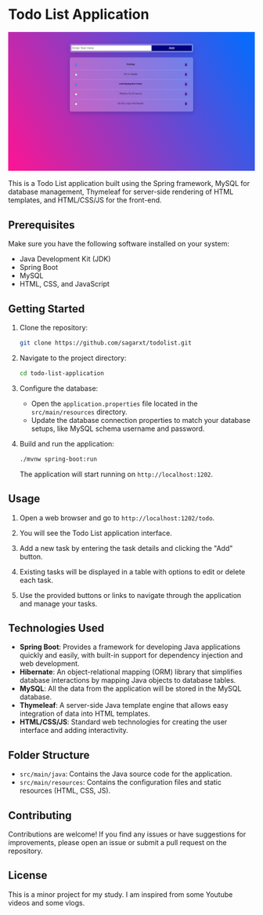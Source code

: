 # Todo List Application

<img src="https://github.com/sagarxt/todolist/blob/master/assets/todolist-preview.png?raw=true">

This is a Todo List application built using the Spring framework, MySQL for database management, Thymeleaf for server-side rendering of HTML templates, and HTML/CSS/JS for the front-end.

## Prerequisites

Make sure you have the following software installed on your system:

- Java Development Kit (JDK)
- Spring Boot
- MySQL
- HTML, CSS, and JavaScript

## Getting Started

1. Clone the repository:

   ```bash
   git clone https://github.com/sagarxt/todolist.git
   ```

2. Navigate to the project directory:

   ```bash
   cd todo-list-application
   ```

3. Configure the database:

   - Open the `application.properties` file located in the `src/main/resources` directory.
   - Update the database connection properties to match your database setups, like MySQL schema username and password.

4. Build and run the application:

   ```bash
   ./mvnw spring-boot:run
   ```

   The application will start running on `http://localhost:1202`.

## Usage

1. Open a web browser and go to `http://localhost:1202/todo`.

2. You will see the Todo List application interface.

3. Add a new task by entering the task details and clicking the "Add" button.

4. Existing tasks will be displayed in a table with options to edit or delete each task.

5. Use the provided buttons or links to navigate through the application and manage your tasks.

## Technologies Used

- **Spring Boot**: Provides a framework for developing Java applications quickly and easily, with built-in support for dependency injection and web development.
- **Hibernate**: An object-relational mapping (ORM) library that simplifies database interactions by mapping Java objects to database tables.
- **MySQL**: All the data from the application will be stored in the MySQL database.
- **Thymeleaf**: A server-side Java template engine that allows easy integration of data into HTML templates.
- **HTML/CSS/JS**: Standard web technologies for creating the user interface and adding interactivity.

## Folder Structure

- `src/main/java`: Contains the Java source code for the application.
- `src/main/resources`: Contains the configuration files and static resources (HTML, CSS, JS).

## Contributing

Contributions are welcome! If you find any issues or have suggestions for improvements, please open an issue or submit a pull request on the repository.

## License

This is a minor project for my study. I am inspired from some Youtube videos and some vlogs.
